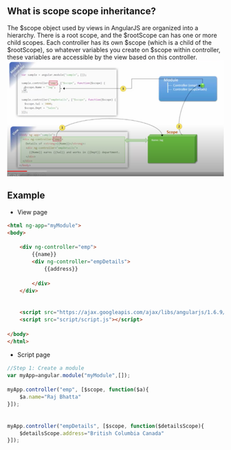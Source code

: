 ## What is scope scope inheritance? ##
The $scope object used by views in AngularJS are organized into a hierarchy. There is a root scope, and the $rootScope can has one or more child scopes. Each controller has its own $scope (which is a child of the $rootScope), so whatever variables you create on $scope within controller, these variables are accessible by the view based on this controller.
<img src="img/scope-inheritance.png">

## Example ##
- View page

```html
<html ng-app="myModule">
<body>

    <div ng-controller="emp">
        {{name}}
        <div ng-controller="empDetails">
            {{address}}
            
        </div>
    </div>
    

    <script src="https://ajax.googleapis.com/ajax/libs/angularjs/1.6.9/angular.min.js"></script>
    <script src="script/script.js"></script>
    
</body>
</html>
```

- Script page
```js
//Step 1: Create a module
var myApp=angular.module("myModule",[]);

myApp.controller("emp", [$scope, function($a){
    $a.name="Raj Bhatta"
}]);


myApp.controller("empDetails", [$scope, function($detailsScope){
    $detailsScope.address="British Columbia Canada"
}]);
```

